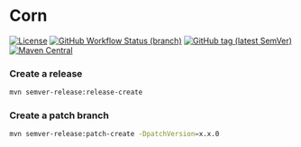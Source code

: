 
# Corn 

[![License](https://img.shields.io/github/license/lorislab/corn?style=for-the-badge&logo=apache)](https://www.apache.org/licenses/LICENSE-2.0)
[![GitHub Workflow Status (branch)](https://img.shields.io/github/workflow/status/lorislab/corn/build/master?logo=github&style=for-the-badge)](https://github.com/lorislab/corn/actions?query=workflow%3Abuild)
[![GitHub tag (latest SemVer)](https://img.shields.io/github/v/tag/lorislab/corn?logo=github&style=for-the-badge)](https://github.com/lorislab/corn/releases/latest)
[![Maven Central](https://img.shields.io/maven-central/v/org.lorislab.corn/corn-parent?logo=java&style=for-the-badge)](https://maven-badges.herokuapp.com/maven-central/org.lorislab.corn/corn-parent)


### Create a release

```bash
mvn semver-release:release-create
```

### Create a patch branch
```bash
mvn semver-release:patch-create -DpatchVersion=x.x.0
```